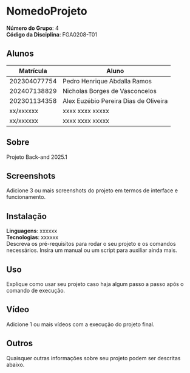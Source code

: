# NomedoProjeto

**Número do Grupo**: 4<br>
**Código da Disciplina**: FGA0208-T01<br>

## Alunos
|Matrícula | Aluno |
| -- | -- |
| 202304077754  |  Pedro Henrique Abdalla Ramos |
| 202407138829  |  Nicholas Borges de Vasconcelos |
| 202301134358  |  Alex Euzébio Pereira Dias de Oliveira |
| xx/xxxxxx  |  xxxx xxxx xxxxx |
| xx/xxxxxx  |  xxxx xxxx xxxxx |

## Sobre 
Projeto Back-and 2025.1 
## Screenshots
Adicione 3 ou mais screenshots do projeto em termos de interface e funcionamento.

## Instalação 
**Linguagens**: xxxxxx<br>
**Tecnologias**: xxxxxx<br>
Descreva os pré-requisitos para rodar o seu projeto e os comandos necessários.
Insira um manual ou um script para auxiliar ainda mais.

## Uso 
Explique como usar seu projeto caso haja algum passo a passo após o comando de execução.

## Vídeo
Adicione 1 ou mais vídeos com a execução do projeto final.

## Outros 
Quaisquer outras informações sobre seu projeto podem ser descritas abaixo.
